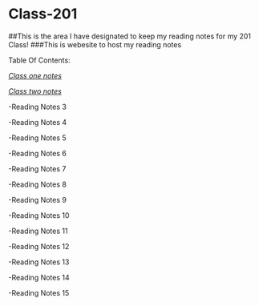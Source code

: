 # Class-201

##This is the area I have designated to keep my reading notes for my 201 Class!
###This is webesite to host my reading notes

Table Of Contents:

*[Class one notes](class-01.md)*

*[Class two notes](class-02.md)*

-Reading Notes 3 

-Reading Notes 4

-Reading Notes 5

-Reading Notes 6 

-Reading Notes 7 

-Reading Notes 8 

-Reading Notes 9 

-Reading Notes 10 

-Reading Notes 11 

-Reading Notes 12

-Reading Notes 13 

-Reading Notes 14 

-Reading Notes 15
